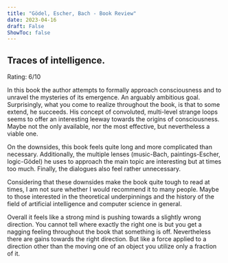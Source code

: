 ```yaml
---
title: "Gödel, Escher, Bach - Book Review"
date: 2023-04-16
draft: False
ShowToc: false
---
```


## Traces of intelligence.

Rating: 6/10

In this book the author attempts to formally approach consciousness and to unravel the mysteries of its emergence.
An arguably ambitious goal. 
Surprisingly, 
what you come to realize throughout the book,
is that to some extend,
he succeeds.
His concept of convoluted,
multi-level strange loops seems to 
offer an interesting leeway towards the origins of consciousness.
Maybe not the only available,
nor the most effective,
but nevertheless a viable one.

On the downsides,
this book feels quite long
and more complicated than necessary.
Additionally, the multiple lenses (music-Bach, paintings-Escher, logic-Gödel) 
he uses to approach the main topic 
are interesting but at times too much.
Finally, the dialogues also feel rather unnecessary.

Considering that these downsides make the book quite tough to read at times,
I am not sure whether I would recommend it to many people.
Maybe to those interested in the theoretical underpinnings and the history
of the field of artificial intelligence and computer science in general.

Overall it feels like a strong mind is pushing towards a slightly wrong direction.
You cannot tell where exactly the right one is 
but you get a nagging feeling throughout the book that something is off.
Nevertheless there are gains towards the right direction.
But like a force applied to a direction other than the moving one of an object 
you utilize only a fraction of it. 

<!-- pg 709
I think the following passage from pg 709 might offer some glimpses 
into his conceptualization of strange loops.
My belief is that the explanations of "emergent" phenomena in our brains
- for instance, ideas, hopes, images, analogies, and finally consciousness 
and free will - are based on a kind of Strange Loop, an interaction between
levels in which the top level reaches back down towards the bottom level
and influences it, while at the same time being itself determined by the bottom 
level.  -->